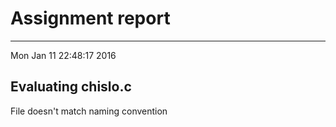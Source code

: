 # Assignment report
---
Mon Jan 11 22:48:17 2016

## Evaluating chislo.c

File doesn't match naming convention

